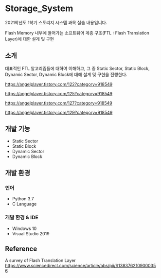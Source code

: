 # Storage_System
2021학년도 1학기 스토리지 시스템 과목 실습 내용입니다.

Flash Memory 내부에 들어가는 소프트웨어 계층 구조(FTL : Flash Translation Layer)에 대한 설계 및 구현

## 소개
대표적인 FTL 알고리즘들에 대하여 이해하고, 그 중 Static Sector, Static Block, Dynamic Sector, Dynamic Block에 대해 설계 및 구현을 진행한다.

https://angelplayer.tistory.com/122?category=918549

https://angelplayer.tistory.com/125?category=918549

https://angelplayer.tistory.com/127?category=918549

https://angelplayer.tistory.com/129?category=918549


## 개발 기능
- Static Sector
- Static Block
- Dynamic Sector
- Dynamic Block


## 개발 환경
### 언어
- Python 3.7
- C Language

### 개발 환경 & IDE
- Windows 10
- Visual Studio 2019


## Reference
A survey of Flash Translation Layer
https://www.sciencedirect.com/science/article/abs/pii/S1383762109000356
